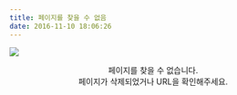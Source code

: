 ```yaml
---
title: 페이지를 찾을 수 없음
date: 2016-11-10 18:06:26
---
```


![](/images/404.jpg)

<div style="text-align: center; margin-top: 0.5em">
페이지를 찾을 수 없습니다.<br />
페이지가 삭제되었거나 URL을 확인해주세요.
</div>